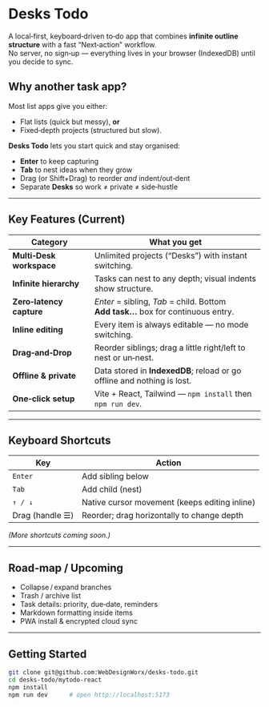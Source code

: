 # Desks Todo

A local‑first, keyboard‑driven to‑do app that combines **infinite outline structure** with a fast “Next‑action” workflow.  
No server, no sign‑up — everything lives in your browser (IndexedDB) until you decide to sync.

## Why another task app?

Most list apps give you either:

* Flat lists (quick but messy), **or**
* Fixed‑depth projects (structured but slow).

**Desks Todo** lets you start quick and stay organised:

* **Enter** to keep capturing
* **Tab** to nest ideas when they grow
* Drag (or Shift+Drag) to reorder *and* indent/out‑dent
* Separate **Desks** so work ≠ private ≠ side‑hustle

---

## Key Features (Current)

| Category | What you get |
|----------|--------------|
| **Multi‑Desk workspace** | Unlimited projects (“Desks”) with instant switching. |
| **Infinite hierarchy** | Tasks can nest to any depth; visual indents show structure. |
| **Zero‑latency capture** | *Enter* = sibling, *Tab* = child. Bottom **Add task…** box for continuous entry. |
| **Inline editing** | Every item is always editable — no mode switching. |
| **Drag‑and‑Drop** | Reorder siblings; drag a little right/left to nest or un‑nest. |
| **Offline & private** | Data stored in **IndexedDB**; reload or go offline and nothing is lost. |
| **One‑click setup** | Vite + React, Tailwind — `npm install` then `npm run dev`. |

---

## Keyboard Shortcuts

| Key | Action |
|-----|--------|
| `Enter` | Add sibling below |
| `Tab` | Add child (nest) |
| `↑ / ↓` | Native cursor movement (keeps editing inline) |
| Drag (handle ☰) | Reorder; drag horizontally to change depth |

*(More shortcuts coming soon.)*

---

## Road‑map / Upcoming

* Collapse / expand branches
* Trash / archive list
* Task details: priority, due‑date, reminders
* Markdown formatting inside items
* PWA install & encrypted cloud sync

---

## Getting Started

```bash
git clone git@github.com:WebDesignWorx/desks-todo.git
cd desks-todo/mytodo-react
npm install
npm run dev      # open http://localhost:5173

